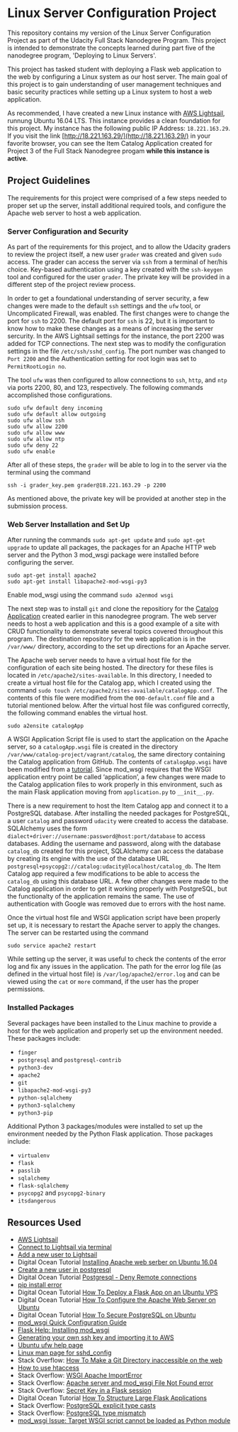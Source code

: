 # Linux Server Configuration Project

This repository contains my version of the Linux Server Configuration Project as part of the Udacity Full Stack Nanodegree Program. This project is intended to demonstrate the concepts learned during part five of the nanodegree program, 'Deploying to Linux Servers'.

This project has tasked student with deploying a Flask web application to the web by configuring a Linux system as our host server. The main goal of this project is to gain understanding of user management techniques and basic security practices while setting up a Linux system to host a web application.

As recommended, I have created a new Linux instance with [AWS Lightsail](https://aws.amazon.com/lightsail/), runnung Ubuntu 16.04 LTS. This instance provides a clean foundation for this project. My instance has the following public IP Address: `18.221.163.29`. If you visit the link [http://18.221.163.29/](http://18.221.163.29/) in your favorite browser, you can see the Item Catalog Application created for Project 3 of the Full Stack Nanodegree progam **while this instance is active**.

## Project Guidelines

The requirements for this project were comprised of a few steps needed to proper set up the server, install additional required tools, and configure the Apache web server to host a web application.

### Server Configuration and Security

As part of the requirements for this project, and to allow the Udacity graders to review the project itself, a new user `grader` was created and given `sudo` access. The grader can access the server via `ssh` from a terminal of her/his choice. Key-based authentication using a key created with the `ssh-keygen` tool and configured for the user `grader`. The private key will be provided in a different step of the project review process.

In order to get a foundational understanding of server security, a few changes were made to the default `ssh` settings and the `ufw` tool, or Uncomplicated Firewall, was enabled. The first changes were to change the port for `ssh` to 2200. The default port for `ssh` is 22, but it is important to know how to make these changes as a means of increasing the server sercurity. In the AWS Lightsail settings for the instance, the port 2200 was added for TCP connections. The next step was to modify the configuration settings in the file `/etc/ssh/sshd_config`. The port number was changed to `Port 2200` and the Authentication setting for root login was set to `PermitRootLogin no`.

The tool `ufw` was then configured to allow connections to `ssh`, `http`, and `ntp` via ports 2200, 80, and 123, respectively. The following commands accomplished those configurations.

    sudo ufw default deny incoming
    sudo ufw default allow outgoing
    sudo ufw allow ssh
    sudo ufw allow 2200
    sudo ufw allow www
    sudo ufw allow ntp
    sudo ufw deny 22
    sudo ufw enable

After all of these steps, the `grader` will be able to log in to the server via the terminal using the command

    ssh -i grader_key.pem grader@18.221.163.29 -p 2200

As mentioned above, the private key will be provided at another step in the submission process.

### Web Server Installation and Set Up

After running the commands `sudo apt-get update` and `sudo apt-get upgrade` to update all packages, the packages for an Apache HTTP web server and the Python 3 mod_wsgi package were installed before configuring the server.

    sudo apt-get install apache2
    sudo apt-get install libapache2-mod-wsgi-py3

Enable mod_wsgi using the command `sudo a2enmod wsgi`

The next step was to install `git` and clone the repositiory for the [Catalog Application](https://github.com/sjcorreia/catalog-project) created earlier in this nanodegree program. The web server needs to host a web application and this is a good example of a site with CRUD functionality to demonstrate several topics covered throughout this program. The destination repository for the web application is in the `/var/www/` directory, according to the set up directions for an Apache server.

The Apache web server needs to have a virtual host file for the configuration of each site being hosted. The directory for these files is located in `/etc/apache2/sites-available`. In this directory, I needed to create a virtual host file for the Catalog app, which I created using the command `sudo touch /etc/apache2/sites-available/catalogApp.conf`. The contents of this file were modified from the `000-default.conf` file and a tutorial mentioned below. After the virtual host file was configured correctly, the following command enables the virtual host.

    sudo a2ensite catalogApp

A WSGI Application Script file is used to start the application on the Apache server, so a `catalogApp.wsgi` file is created in the directory `/var/www/catalog-project/vagrant/catalog`, the same directory containing the Catalog application from GitHub. The contents of `catalogApp.wsgi` have been modified from a [tutorial](https://www.digitalocean.com/community/tutorials/how-to-deploy-a-flask-application-on-an-ubuntu-vps). Since mod_wsgi requires that the WSGI application entry point be called ‘application’, a few changes were made to the Catalog application files to work properly in this environment, such as the main Flask application moving from `application.py` to `__init__.py`.

There is a new requirement to host the Item Catalog app and connect it to a PostgreSQL database. After installing the needed packages for PostgreSQL, a user `catalog` and password `udacity` were created to access the database. SQLAlchemy uses the form `dialect+driver://username:password@host:port/database` to access databases. Adding the username and password, along with the database `catalog_db` created for this project, SQLAlchemy can access the database by creating its engine with the use of the database URL `postgresql+psycopg2://catalog:udacity@localhost/catalog_db`. The Item Catalog app required a few modifications to be able to access the `catalog_db` using this database URL. A few other changes were made to the Catalog application in order to get it working properly with PostgreSQL, but the functionalty of the application remains the same. The use of authentication with Google was removed due to errors with the host name.

Once the virtual host file and WSGI application script have been properly set up, it is necessary to restart the Apache server to apply the changes. The server can be restarted using the command

    sudo service apache2 restart

While setting up the server, it was useful to check the contents of the error log and fix any issues in the application. The path for the error log file (as defined in the virtual host file) is `/var/log/apache2/error.log` and can be viewed using the `cat` or `more` command, if the user has the proper permissions.

### Installed Packages

Several packages have been installed to the Linux machine to provide a host for the web application and properly set up the environment needed. These packages include:

- `finger`
- `postgresql` and `postgresql-contrib`
- `python3-dev`
- `apache2`
- `git`
- `libapache2-mod-wsgi-py3`
- `python-sqlalchemy`
- `python3-sqlalchemy`
- `python3-pip`

Additional Python 3 packages/modules were installed to set up the environment needed by the Python Flask application. Those packages include:

- `virtualenv`
- `flask`
- `passlib`
- `sqlalchemy`
- `flask-sqlalchemy`
- `psycopg2` and `psycopg2-binary`
- `itsdangerous`

## Resources Used

- [AWS Lightsail](https://aws.amazon.com/lightsail/)
- [Connect to Lightsail via terminal](https://stackoverflow.com/questions/46028907/how-do-i-connect-to-a-new-amazon-lightsail-instance-from-my-mac)
- [Add a new user to Lightsail](https://aws.amazon.com/premiumsupport/knowledge-center/new-user-accounts-linux-instance/)
- Digital Ocean Tutorial [Installing Apache web serber on Ubuntu 16.04](https://www.digitalocean.com/community/tutorials/how-to-install-the-apache-web-server-on-ubuntu-16-04)
- [Create a new user in postgresql](https://www.postgresql.org/docs/9.5/static/app-createuser.html)
- Digital Ocean Tutorial [Postgresql - Deny Remote connections](https://www.digitalocean.com/community/tutorials/how-to-secure-postgresql-on-an-ubuntu-vps)
- [pip install error](https://stackoverflow.com/questions/36394101/pip-install-locale-error-unsupported-locale-setting)
- Digital Ocean Tutorial [How To Deploy a Flask App on an Ubuntu VPS](https://www.digitalocean.com/community/tutorials/how-to-deploy-a-flask-application-on-an-ubuntu-vps)
- Digital Ocean Tutorial [How To Configure the Apache Web Server on Ubuntu](https://www.digitalocean.com/community/tutorials/how-to-configure-the-apache-web-server-on-an-ubuntu-or-debian-vps)
- Digital Ocean Tutorial [How To Secure PostgreSQL on Ubuntu](https://www.digitalocean.com/community/tutorials/how-to-secure-postgresql-on-an-ubuntu-vps)
- [mod_wsgi Quick Configuration Guide](http://modwsgi.readthedocs.io/en/develop/user-guides/quick-configuration-guide.html)
- [Flask Help: Installing mod_wsgi](http://flask.pocoo.org/docs/0.12/deploying/mod_wsgi/#installing-mod-wsgi)
- [Generating your own ssh key and importing it to AWS](https://docs.aws.amazon.com/AWSEC2/latest/WindowsGuide/ec2-key-pairs.html#how-to-generate-your-own-key-and-import-it-to-aws)
- [Ubuntu ufw help page](https://help.ubuntu.com/community/UFW)
- [Linux man page for sshd_config](https://linux.die.net/man/5/sshd_config)
- Stack Overflow: [How To Make a Git Directory inaccessible on the web](https://stackoverflow.com/questions/6142437/make-git-directory-web-inaccessible)
- [How to use htaccess](http://www.htaccess-guide.com/how-to-use-htaccess/)
- Stack Overflow: [WSGI Apache ImportError](https://stackoverflow.com/questions/43330231/500-internal-server-error-mod-wsgi-apache-importerror-no-module-named-django)
- Stack Overflow: [Apache server and mod_wsgi File Not Found error](https://stackoverflow.com/questions/28654930/apache-mod-wsgi-error-file-not-found-when-the-file-exists)
- Stack Overflow: [Secret Key in a Flask session](https://stackoverflow.com/questions/26080872/secret-key-not-set-in-flask-session)
- Digital Ocean Tutorial [How To Structure Large Flask Applications](https://www.digitalocean.com/community/tutorials/how-to-structure-large-flask-applications)
- Stack Overflow: [PostgreSQL explicit type casts](https://stackoverflow.com/questions/42465402/sqlalchemy-postgres-you-might-need-to-add-explicit-type-casts-on-merge)
- Stack Overflow: [PostgreSQL type mismatch](https://stackoverflow.com/questions/21349378/operator-does-not-exist-character-varying-bigint-in-gnuhealth-project)
- [mod_wsgi Issue: Target WSGI script cannot be loaded as Python module](https://github.com/GrahamDumpleton/mod_wsgi/issues/156)
